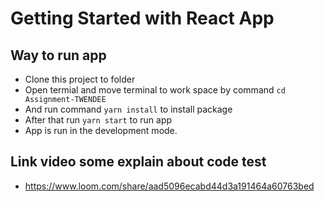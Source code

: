 # Getting Started with React App

## Way to run app
- Clone this project to folder
- Open termial and move terminal to work space by command `cd Assignment-TWENDEE`
- And run command `yarn install` to install package
- After that run `yarn start` to run app
- App is run in the development mode.

## Link video some explain about code test
- https://www.loom.com/share/aad5096ecabd44d3a191464a60763bed
